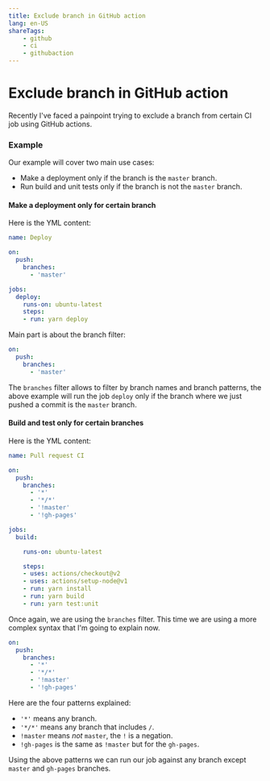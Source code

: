 ```yaml
---
title: Exclude branch in GitHub action
lang: en-US
shareTags:
    - github
    - ci
    - githubaction
---
```


<social-share />

# Exclude branch in GitHub action

Recently I've faced a painpoint trying to exclude a branch from certain CI job using GitHub actions. 

### Example

Our example will cover two main use cases:

- Make a deployment only if the branch is the `master` branch.
- Run build and unit tests only if the branch is not the `master` branch.

#### Make a deployment only for certain branch

Here is the YML content:

```yml
name: Deploy

on:
  push:
    branches: 
      - 'master'

jobs:
  deploy:
    runs-on: ubuntu-latest
    steps:
    - run: yarn deploy
```

Main part is about the branch filter:

```yml
on:
  push:
    branches: 
      - 'master'
```

The `branches` filter allows to filter by branch names and branch patterns, the above example will run the job `deploy` only if the branch where we just pushed a commit is the `master` branch.

#### Build and test only for certain branches

Here is the YML content:

```yml
name: Pull request CI

on:
  push:
    branches:
      - '*'
      - '*/*'
      - '!master'
      - '!gh-pages'

jobs:
  build:

    runs-on: ubuntu-latest

    steps:
    - uses: actions/checkout@v2
    - uses: actions/setup-node@v1
    - run: yarn install
    - run: yarn build
    - run: yarn test:unit
```

Once again, we are using the `branches` filter. This time we are using a more complex syntax that I'm going to explain now.

```yml
on:
  push:
    branches:
      - '*'
      - '*/*'
      - '!master'
      - '!gh-pages'
```

Here are the four patterns explained:

- `'*'` means any branch.
- `'*/*'` means any branch that includes `/`.
- `!master` means *not* `master`, the `!` is a negation.
- `!gh-pages` is the same as `!master` but for the `gh-pages`.

Using the above patterns we can run our job against any branch except `master` and `gh-pages` branches.
